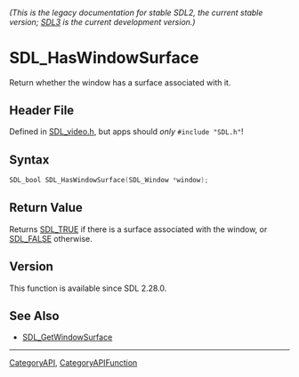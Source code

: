 ###### (This is the legacy documentation for stable SDL2, the current stable version; [SDL3](https://wiki.libsdl.org/SDL3/) is the current development version.)
# SDL_HasWindowSurface

Return whether the window has a surface associated with it.

## Header File

Defined in [SDL_video.h](https://github.com/libsdl-org/SDL/blob/SDL2/include/SDL_video.h), but apps should _only_ `#include "SDL.h"`!

## Syntax

```c
SDL_bool SDL_HasWindowSurface(SDL_Window *window);

```

## Return Value

Returns [SDL_TRUE](SDL_TRUE) if there is a surface associated with the
window, or [SDL_FALSE](SDL_FALSE) otherwise.

## Version

This function is available since SDL 2.28.0.

## See Also

* [SDL_GetWindowSurface](SDL_GetWindowSurface)

----
[CategoryAPI](CategoryAPI), [CategoryAPIFunction](CategoryAPIFunction)

